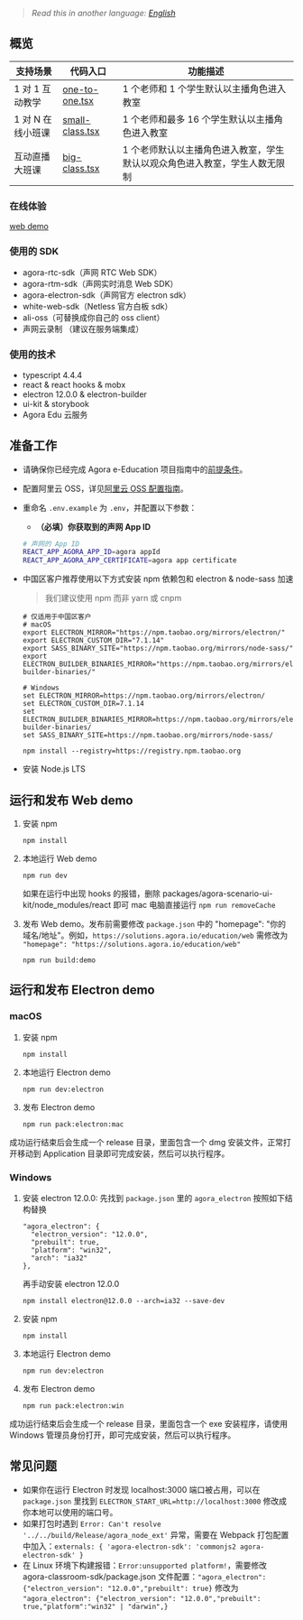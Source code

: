 > _Read this in another language: [English](README.md)_

## 概览

| 支持场景 | 代码入口 | 功能描述 |
| --- | --- | --- |
| 1 对 1 互动教学 | [one-to-one.tsx](https://github.com/AgoraIO-Usecase/eEducation/blob/master/education_web/src/pages/classroom/one-to-one.tsx) | 1 个老师和 1 个学生默认以主播角色进入教室 |
| 1 对 N 在线小班课 | [small-class.tsx](https://github.com/AgoraIO-Usecase/eEducation/blob/master/education_web/src/pages/classroom/small-class.tsx) | 1 个老师和最多 16 个学生默认以主播角色进入教室 |
| 互动直播大班课 | [big-class.tsx](https://github.com/AgoraIO-Usecase/eEducation/blob/master/education_web/src/pages/classroom/big-class.tsx) | 1 个老师默认以主播角色进入教室，学生默认以观众角色进入教室，学生人数无限制 |

### 在线体验

[web demo](https://solutions.agora.io/education/web_v2/)

### 使用的 SDK

- agora-rtc-sdk（声网 RTC Web SDK）
- agora-rtm-sdk（声网实时消息 Web SDK）
- agora-electron-sdk（声网官方 electron sdk）
- white-web-sdk（Netless 官方白板 sdk）
- ali-oss（可替换成你自己的 oss client）
- 声网云录制 （建议在服务端集成）

### 使用的技术

- typescript 4.4.4
- react & react hooks & mobx
- electron 12.0.0 & electron-builder
- ui-kit & storybook
- Agora Edu 云服务

## 准备工作

- 请确保你已经完成 Agora e-Education 项目指南中的[前提条件](../README.zh.md#prerequisites)。
- 配置阿里云 OSS，详见[阿里云 OSS 配置指南](https://github.com/AgoraIO-Usecase/eEducation/wiki/%E9%98%BF%E9%87%8C%E4%BA%91OSS%E9%85%8D%E7%BD%AE%E6%8C%87%E5%8D%97)。
- 重命名 `.env.example` 为 `.env`，并配置以下参数：

  - **（必填）你获取到的声网 App ID**

  ```bash
  # 声网的 App ID
  REACT_APP_AGORA_APP_ID=agora appId
  REACT_APP_AGORA_APP_CERTIFICATE=agora app certificate
  ```

- 中国区客户推荐使用以下方式安装 npm 依赖包和 electron & node-sass 加速

  > 我们建议使用 npm 而非 yarn 或 cnpm

  ```
  # 仅适用于中国区客户
  # macOS
  export ELECTRON_MIRROR="https://npm.taobao.org/mirrors/electron/"
  export ELECTRON_CUSTOM_DIR="7.1.14"
  export SASS_BINARY_SITE="https://npm.taobao.org/mirrors/node-sass/"
  export ELECTRON_BUILDER_BINARIES_MIRROR="https://npm.taobao.org/mirrors/electron-builder-binaries/"

  # Windows
  set ELECTRON_MIRROR=https://npm.taobao.org/mirrors/electron/
  set ELECTRON_CUSTOM_DIR=7.1.14
  set ELECTRON_BUILDER_BINARIES_MIRROR=https://npm.taobao.org/mirrors/electron-builder-binaries/
  set SASS_BINARY_SITE=https://npm.taobao.org/mirrors/node-sass/

  npm install --registry=https://registry.npm.taobao.org
  ```

- 安装 Node.js LTS

## 运行和发布 Web demo

1. 安装 npm

   ```
   npm install
   ```

2. 本地运行 Web demo

   ```
   npm run dev
   ```

   如果在运行中出现 hooks 的报错，删除 packages/agora-scenario-ui-kit/node_modules/react 即可 mac 电脑直接运行 `npm run removeCache`

3. 发布 Web demo。发布前需要修改 `package.json` 中的 "homepage": "你的域名/地址"。例如，`https://solutions.agora.io/education/web` 需修改为 `"homepage": "https://solutions.agora.io/education/web"`

   ```
   npm run build:demo
   ```

## 运行和发布 Electron demo

### macOS

1. 安装 npm

   ```
   npm install
   ```

2. 本地运行 Electron demo

   ```
   npm run dev:electron
   ```

3. 发布 Electron demo

   ```
   npm run pack:electron:mac
   ```

成功运行结束后会生成一个 release 目录，里面包含一个 dmg 安装文件，正常打开移动到 Application 目录即可完成安装，然后可以执行程序。

### Windows

1. 安装 electron 12.0.0: 先找到 `package.json` 里的 `agora_electron` 按照如下结构替换
   ```
   "agora_electron": {
     "electron_version": "12.0.0",
     "prebuilt": true,
     "platform": "win32",
     "arch": "ia32"
   },
   ```
   再手动安装 electron 12.0.0
   ```
   npm install electron@12.0.0 --arch=ia32 --save-dev
   ```
2. 安装 npm

   ```
   npm install
   ```

3. 本地运行 Electron demo

   ```
   npm run dev:electron
   ```

4. 发布 Electron demo

   ```
   npm run pack:electron:win
   ```

成功运行结束后会生成一个 release 目录，里面包含一个 exe 安装程序，请使用 Windows 管理员身份打开，即可完成安装，然后可以执行程序。

## 常见问题

- 如果你在运行 Electron 时发现 localhost:3000 端口被占用，可以在 `package.json` 里找到 `ELECTRON_START_URL=http://localhost:3000` 修改成你本地可以使用的端口号。
- 如果打包时遇到 `Error: Can't resolve '../../build/Release/agora_node_ext'` 异常，需要在 Webpack 打包配置中加入：`externals: { 'agora-electron-sdk': 'commonjs2 agora-electron-sdk' }`
- 在 Linux 环境下构建报错：`Error:unsupported platform!`，需要修改 agora-classroom-sdk/package.json 文件配置：`"agora_electron": {"electron_version": "12.0.0","prebuilt": true}` 修改为 `"agora_electron": {"electron_version": "12.0.0","prebuilt": true,"platform":"win32" | "darwin",}`
